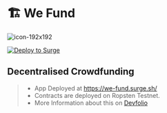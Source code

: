 # 🏗 We Fund
![icon-192x192](https://user-images.githubusercontent.com/55044774/126526870-bba215af-327e-4111-a7e5-2557d8df7f42.png)

[![Deploy to Surge](https://github.com/pratyaksh123/We-Fund/actions/workflows/deploy.yaml/badge.svg)](https://github.com/pratyaksh123/We-Fund/actions/workflows/deploy.yaml)
## Decentralised Crowdfunding
>  -  App Deployed at https://we-fund.surge.sh/
>  - Contracts are deployed on Ropsten Testnet.
>  - More Information about this on [Devfolio](https://devfolio.co/submissions/we-fund-e079)
